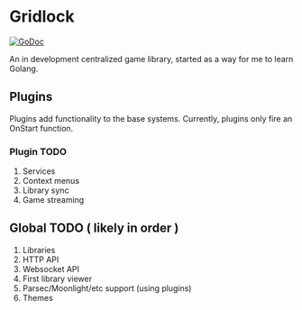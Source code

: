 # Gridlock

[![GoDoc](https://godoc.org/github.com/Stumblinbear/gridlock/api?status.svg)](https://godoc.org/github.com/Stumblinbear/gridlock/api)

An in development centralized game library, started as a way for me to learn Golang.

## Plugins

Plugins add functionality to the base systems. Currently, plugins only fire an OnStart function.

### Plugin TODO
1. Services
2. Context menus
3. Library sync
4. Game streaming

## Global TODO ( likely in order )
1. Libraries
2. HTTP API
3. Websocket API
4. First library viewer
5. Parsec/Moonlight/etc support (using plugins)
6. Themes